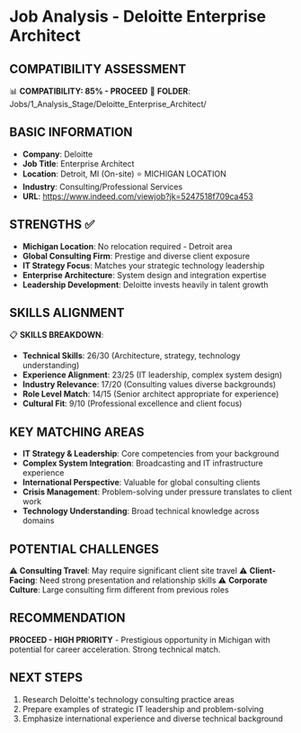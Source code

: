 # Job Analysis - Deloitte Enterprise Architect

## COMPATIBILITY ASSESSMENT
📊 **COMPATIBILITY: 85% - PROCEED**
📁 **FOLDER**: Jobs/1_Analysis_Stage/Deloitte_Enterprise_Architect/

## BASIC INFORMATION
- **Company**: Deloitte
- **Job Title**: Enterprise Architect
- **Location**: Detroit, MI (On-site) ⭐ MICHIGAN LOCATION
- **Industry**: Consulting/Professional Services
- **URL**: https://www.indeed.com/viewjob?jk=5247518f709ca453

## STRENGTHS ✅
- **Michigan Location**: No relocation required - Detroit area
- **Global Consulting Firm**: Prestige and diverse client exposure
- **IT Strategy Focus**: Matches your strategic technology leadership
- **Enterprise Architecture**: System design and integration expertise
- **Leadership Development**: Deloitte invests heavily in talent growth

## SKILLS ALIGNMENT
📋 **SKILLS BREAKDOWN**:
- **Technical Skills**: 26/30 (Architecture, strategy, technology understanding)
- **Experience Alignment**: 23/25 (IT leadership, complex system design)
- **Industry Relevance**: 17/20 (Consulting values diverse backgrounds)
- **Role Level Match**: 14/15 (Senior architect appropriate for experience)
- **Cultural Fit**: 9/10 (Professional excellence and client focus)

## KEY MATCHING AREAS
- **IT Strategy & Leadership**: Core competencies from your background
- **Complex System Integration**: Broadcasting and IT infrastructure experience
- **International Perspective**: Valuable for global consulting clients
- **Crisis Management**: Problem-solving under pressure translates to client work
- **Technology Understanding**: Broad technical knowledge across domains

## POTENTIAL CHALLENGES
⚠️ **Consulting Travel**: May require significant client site travel
⚠️ **Client-Facing**: Need strong presentation and relationship skills
⚠️ **Corporate Culture**: Large consulting firm different from previous roles

## RECOMMENDATION
**PROCEED - HIGH PRIORITY** - Prestigious opportunity in Michigan with potential for career acceleration. Strong technical match.

## NEXT STEPS
1. Research Deloitte's technology consulting practice areas
2. Prepare examples of strategic IT leadership and problem-solving
3. Emphasize international experience and diverse technical background